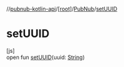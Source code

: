 //[pubnub-kotlin-api](../../../index.md)/[[root]](../index.md)/[PubNub](index.md)/[setUUID](set-u-u-i-d.md)

# setUUID

[js]\
open fun [setUUID](set-u-u-i-d.md)(uuid: [String](https://kotlinlang.org/api/core/kotlin-stdlib/kotlin/-string/index.html))
